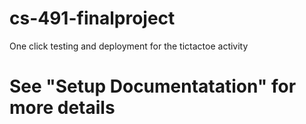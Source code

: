 # cs-491-finalproject
One click testing and deployment for the tictactoe activity

# See "Setup Documentatation" for more details

 
